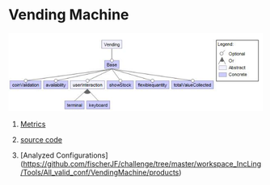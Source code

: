 #  Vending Machine

 ![image](https://raw.githubusercontent.com/fischerJF/challenge/master/featureModel/VendingMachine.JPG)

1. [Metrics](https://github.com/fischerJF/challenge/blob/master/metrics/Vending.csv)
 
2. [source code](https://github.com/fischerJF/challenge/tree/master/workspace_IncLing/vending)
  
3. [Analyzed Configurations] (https://github.com/fischerJF/challenge/tree/master/workspace_IncLing/Tools/All_valid_conf/VendingMachine/products)